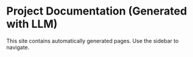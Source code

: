 # Project Documentation (Generated with LLM)

This site contains automatically generated pages.
Use the sidebar to navigate.


